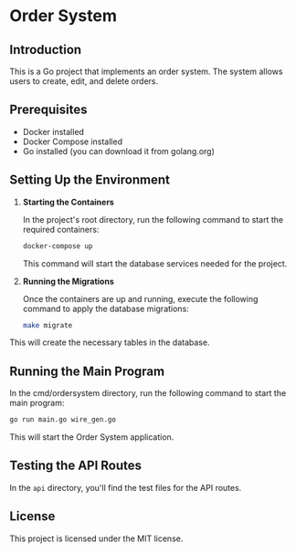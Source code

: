 # Order System

## Introduction

This is a Go project that implements an order system. The system allows users to create, edit, and delete orders.

## Prerequisites

* Docker installed
* Docker Compose installed
* Go installed (you can download it from golang.org)

## Setting Up the Environment

1. **Starting the Containers**

   In the project's root directory, run the following command to start the required containers:

   ```bash
   docker-compose up
   ```

   This command will start the database services needed for the project.

2. **Running the Migrations**

   Once the containers are up and running, execute the following command to apply the database migrations:

   ```bash
   make migrate
   ```

  This will create the necessary tables in the database.

## Running the Main Program

In the cmd/ordersystem directory, run the following command to start the main program:
   ```bash
   go run main.go wire_gen.go
   ```

This will start the Order System application.

## Testing the API Routes

In the `api` directory, you'll find the test files for the API routes.

## License

This project is licensed under the MIT license.
